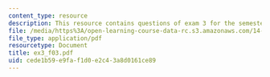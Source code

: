 ```yaml
---
content_type: resource
description: This resource contains questions of exam 3 for the semester, fall 2003.
file: /media/https%3A/open-learning-course-data-rc.s3.amazonaws.com/14-30-introduction-to-statistical-method-in-economics-spring-2006/cede1b59e9faf1d0e2c43a8d0161ce89_ex3_f03.pdf
file_type: application/pdf
resourcetype: Document
title: ex3_f03.pdf
uid: cede1b59-e9fa-f1d0-e2c4-3a8d0161ce89
---
```

